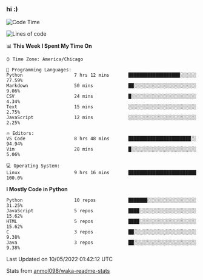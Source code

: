 ### hi :)

<!--START_SECTION:waka-->
![Code Time](http://img.shields.io/badge/Code%20Time-0-blue)

![Lines of code](https://img.shields.io/badge/From%20Hello%20World%20I%27ve%20Written-510%20Thousand%20lines%20of%20code-blue)

📊 **This Week I Spent My Time On** 

```text
⌚︎ Time Zone: America/Chicago

💬 Programming Languages: 
Python                   7 hrs 12 mins       ███████████████████░░░░░░   77.59% 
Markdown                 50 mins             ██░░░░░░░░░░░░░░░░░░░░░░░   9.06% 
CSV                      24 mins             █░░░░░░░░░░░░░░░░░░░░░░░░   4.34% 
Text                     15 mins             ░░░░░░░░░░░░░░░░░░░░░░░░░   2.75% 
JavaScript               12 mins             ░░░░░░░░░░░░░░░░░░░░░░░░░   2.25%

🔥 Editors: 
VS Code                  8 hrs 48 mins       ███████████████████████░░   94.94% 
Vim                      28 mins             █░░░░░░░░░░░░░░░░░░░░░░░░   5.06%

💻 Operating System: 
Linux                    9 hrs 16 mins       █████████████████████████   100.0%

```

**I Mostly Code in Python** 

```text
Python                   10 repos            ███████░░░░░░░░░░░░░░░░░░   31.25% 
JavaScript               5 repos             ████░░░░░░░░░░░░░░░░░░░░░   15.62% 
HTML                     5 repos             ████░░░░░░░░░░░░░░░░░░░░░   15.62% 
C                        3 repos             ██░░░░░░░░░░░░░░░░░░░░░░░   9.38% 
Java                     3 repos             ██░░░░░░░░░░░░░░░░░░░░░░░   9.38%

```



 Last Updated on 10/05/2022 01:42:12 UTC
<!--END_SECTION:waka-->

Stats from [anmol098/waka-readme-stats](https://github.com/anmol098/waka-readme-stats)